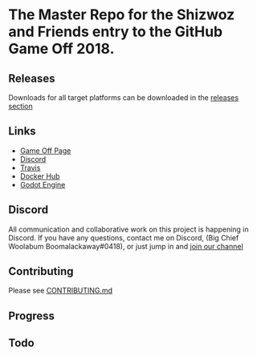 # The Master Repo for the Shizwoz and Friends entry to the GitHub Game Off 2018.

## Releases

Downloads for all target platforms can be downloaded in the [releases section](https://github.com/sneyed/game-off-2018/releases)

## Links

- [Game Off Page](https://itch.io/jam/game-off-2018)
- [Discord](https://discord.gg/Jeuxa44)
- [Travis](https://travis-ci.org/sneyed/game-off-2018)
- [Docker Hub](https://hub.docker.com/r/sneyed/game-off-2018/~/dockerfile/)
- [Godot Engine](https://godotengine.org/)

## Discord

All communication and collaborative work on this project is happening in
Discord. If you have any questions, contact me on Discord, (Big Chief Woolabum
Boomalackaway#0418), or just jump in and
[join our channel](https://discord.gg/Jeuxa44)

## Contributing

Please see [CONTRIBUTING.md](/CONTRIBUTING.md)

## Progress

## Todo
